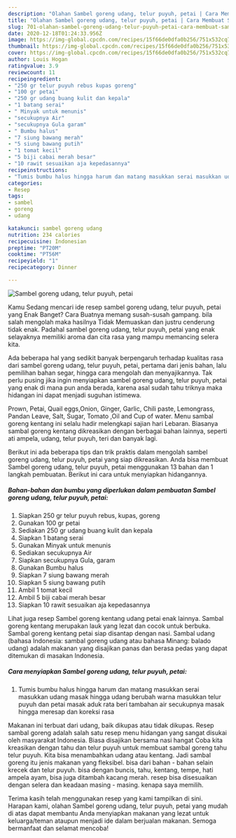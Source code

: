 ```yaml
---
description: "Olahan Sambel goreng udang, telur puyuh, petai | Cara Membuat Sambel goreng udang, telur puyuh, petai Yang Enak Dan Lezat"
title: "Olahan Sambel goreng udang, telur puyuh, petai | Cara Membuat Sambel goreng udang, telur puyuh, petai Yang Enak Dan Lezat"
slug: 701-olahan-sambel-goreng-udang-telur-puyuh-petai-cara-membuat-sambel-goreng-udang-telur-puyuh-petai-yang-enak-dan-lezat
date: 2020-12-18T01:24:33.956Z
image: https://img-global.cpcdn.com/recipes/15f66de0dfa0b256/751x532cq70/sambel-goreng-udang-telur-puyuh-petai-foto-resep-utama.jpg
thumbnail: https://img-global.cpcdn.com/recipes/15f66de0dfa0b256/751x532cq70/sambel-goreng-udang-telur-puyuh-petai-foto-resep-utama.jpg
cover: https://img-global.cpcdn.com/recipes/15f66de0dfa0b256/751x532cq70/sambel-goreng-udang-telur-puyuh-petai-foto-resep-utama.jpg
author: Louis Hogan
ratingvalue: 3.9
reviewcount: 11
recipeingredient:
- "250 gr telur puyuh rebus kupas goreng"
- "100 gr petai"
- "250 gr udang buang kulit dan kepala"
- "1 batang serai"
- " Minyak untuk menunis"
- "secukupnya Air"
- "secukupnya Gula garam"
- " Bumbu halus"
- "7 siung bawang merah"
- "5 siung bawang putih"
- "1 tomat kecil"
- "5 biji cabai merah besar"
- "10 rawit sesuaikan aja kepedasannya"
recipeinstructions:
- "Tumis bumbu halus hingga harum dan matang masukkan serai masukkan udang masak hingga udang berubah warna masukkan telur puyuh dan petai masak aduk rata beri tambahan air secukupnya masak hingga meresap dan koreksi rasa"
categories:
- Resep
tags:
- sambel
- goreng
- udang

katakunci: sambel goreng udang 
nutrition: 234 calories
recipecuisine: Indonesian
preptime: "PT20M"
cooktime: "PT56M"
recipeyield: "1"
recipecategory: Dinner

---
```



![Sambel goreng udang, telur puyuh, petai](https://img-global.cpcdn.com/recipes/15f66de0dfa0b256/751x532cq70/sambel-goreng-udang-telur-puyuh-petai-foto-resep-utama.jpg)

Kamu Sedang mencari ide resep sambel goreng udang, telur puyuh, petai yang Enak Banget? Cara Buatnya memang susah-susah gampang. bila salah mengolah maka hasilnya Tidak Memuaskan dan justru cenderung tidak enak. Padahal sambel goreng udang, telur puyuh, petai yang enak selayaknya memiliki aroma dan cita rasa yang mampu memancing selera kita.

Ada beberapa hal yang sedikit banyak berpengaruh terhadap kualitas rasa dari sambel goreng udang, telur puyuh, petai, pertama dari jenis bahan, lalu pemilihan bahan segar, hingga cara mengolah dan menyajikannya. Tak perlu pusing jika ingin menyiapkan sambel goreng udang, telur puyuh, petai yang enak di mana pun anda berada, karena asal sudah tahu triknya maka hidangan ini dapat menjadi suguhan istimewa.

Prown, Petai, Quail eggs,Onion, Ginger, Garlic, Chili paste, Lemongrass, Pandan Leave, Salt, Sugar, Tomato ,Oil and Cup of water. Menu sambal goreng kentang ini selalu hadir melengkapi sajian hari Lebaran. Biasanya sambal goreng kentang dikreasikan dengan berbagai bahan lainnya, seperti ati ampela, udang, telur puyuh, teri dan banyak lagi.


Berikut ini ada beberapa tips dan trik praktis dalam mengolah sambel goreng udang, telur puyuh, petai yang siap dikreasikan. Anda bisa membuat Sambel goreng udang, telur puyuh, petai menggunakan 13 bahan dan 1 langkah pembuatan. Berikut ini cara untuk menyiapkan hidangannya.

<!--inarticleads1-->

##### Bahan-bahan dan bumbu yang diperlukan dalam pembuatan Sambel goreng udang, telur puyuh, petai:

1. Siapkan 250 gr telur puyuh rebus, kupas, goreng
1. Gunakan 100 gr petai
1. Sediakan 250 gr udang buang kulit dan kepala
1. Siapkan 1 batang serai
1. Gunakan  Minyak untuk menunis
1. Sediakan secukupnya Air
1. Siapkan secukupnya Gula, garam
1. Gunakan  Bumbu halus
1. Siapkan 7 siung bawang merah
1. Siapkan 5 siung bawang putih
1. Ambil 1 tomat kecil
1. Ambil 5 biji cabai merah besar
1. Siapkan 10 rawit sesuaikan aja kepedasannya


Lihat juga resep Sambel goreng kentang udang petai enak lainnya. Sambal goreng kentang merupakan lauk yang lezat dan cocok untuk berbuka. Sambal goreng kentang petai siap disantap dengan nasi. Sambal udang (bahasa Indonesia: sambal goreng udang atau bahasa Minang: balado udang) adalah makanan yang disajikan panas dan berasa pedas yang dapat ditemukan di masakan Indonesia. 

<!--inarticleads2-->

##### Cara menyiapkan Sambel goreng udang, telur puyuh, petai:

1. Tumis bumbu halus hingga harum dan matang masukkan serai masukkan udang masak hingga udang berubah warna masukkan telur puyuh dan petai masak aduk rata beri tambahan air secukupnya masak hingga meresap dan koreksi rasa


Makanan ini terbuat dari udang, baik dikupas atau tidak dikupas. Resep sambal goreng adalah salah satu resep menu hidangan yang sangat disukai oleh masyarakat Indonesia. Biasa disajikan bersama nasi hangat Coba kita kreasikan dengan tahu dan telur puyuh untuk membuat sambal goreng tahu telur puyuh. Kita bisa menambahkan udang atau kentang. Jadi sambal goreng itu jenis makanan yang fleksibel. bisa dari bahan - bahan selain krecek dan telur puyuh. bisa dengan buncis, tahu, kentang, tempe, hati ampela ayam, bisa juga ditambah kacang merah. resep bisa disesuaikan dengan selera dan keadaan masing - masing. kenapa saya memilih. 

Terima kasih telah menggunakan resep yang kami tampilkan di sini. Harapan kami, olahan Sambel goreng udang, telur puyuh, petai yang mudah di atas dapat membantu Anda menyiapkan makanan yang lezat untuk keluarga/teman ataupun menjadi ide dalam berjualan makanan. Semoga bermanfaat dan selamat mencoba!
